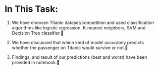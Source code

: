 # In This Task:

1. We have choosen Titanic dataset/competition and used classification algorithms like logistic
regression, K-nearest neighbors, SVM and Decision Tree classifier.💫<br>

2. We have discussed that which kind of model accurately predicts whether the
passenger on Titanic would survive or not.🌊<br>

3. Findings, and result of our predictions (best and worst) have been provided in notebook.🌱<br>
